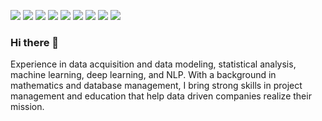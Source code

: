 ![](https://img.shields.io/badge/Code-Python-informational?style=flat&logo=Python&logoColor=white&color=9cf) 
![](https://img.shields.io/badge/Code-SQL-informational?style=flat&logo=SQLite&logoColor=white&color=9cf) 
![](https://img.shields.io/badge/Library-Pandas-informational?style=flat&logo=pandas&logoColor=white&color=blue) 
![](https://img.shields.io/badge/Library-Scikit_Learn-informational?style=flat&logo=scikit-learn&logoColor=white&color=blue) 
![](https://img.shields.io/badge/Education-PhD-informational?style=flat&logo=<LOGO_NAME>&logoColor=white&color=orange) 
![](https://img.shields.io/badge/Experience-Mathematics-informational?style=flat&logo=<LOGO_NAME>&logoColor=white&color=red) 
![](https://img.shields.io/badge/Experience-Teaching-informational?style=flat&logo=<LOGO_NAME>&logoColor=white&color=red) 
![](https://img.shields.io/badge/Experience-Database_Management-informational?style=flat&logo=<LOGO_NAME>&logoColor=white&color=red)
![](https://img.shields.io/badge/Interest-Data_Science-informational?style=flat&logo=<LOGO_NAME>&logoColor=white&color=success)


### Hi there 👋

Experience in data acquisition and data modeling, statistical analysis, machine learning, deep learning, and NLP. With a background in mathematics and database management, I bring strong skills in project management and education that help data driven companies realize their mission. 
